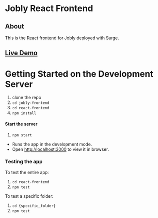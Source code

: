 # Jobly React Frontend

## About

This is the React frontend for Jobly deployed with Surge. 

## [Live Demo]()

# Getting Started on the Development Server

1. clone the repo
2. `cd jobly-frontend`
3. `cd react-frontend`
3. `npm install`

#### Start the server
1. `npm start`

- Runs the app in the development mode.
- Open [http://localhost:3000](http://localhost:3000) to view it in browser.

### Testing the app
To test the entire app:

1. `cd react-frontend`
2. `npm test`

To test a specific folder:

1. `cd {specific_folder}`
2. `npm test`